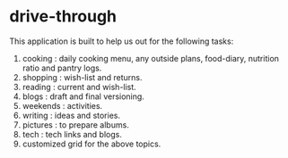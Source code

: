 # drive-through

This application is built to help us out for the following tasks: 
1. cooking : daily cooking menu, any outside plans, food-diary, nutrition ratio and pantry logs. 
2. shopping : wish-list and returns.
3. reading : current and wish-list.
4. blogs : draft and final versioning. 
5. weekends : activities. 
6. writing : ideas and stories. 
7. pictures : to prepare albums. 
8. tech : tech links and blogs. 
9. customized grid for the above topics. 
